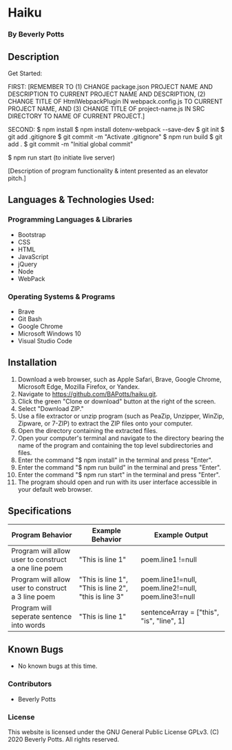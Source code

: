 # Haiku
 
  ### By Beverly Potts
 
## Description
 Get Started:
 
FIRST: [REMEMBER TO (1) CHANGE package.json PROJECT NAME AND DESCRIPTION TO CURRENT PROJECT NAME AND DESCRIPTION, (2) CHANGE TITLE OF HtmlWebpackPlugin IN webpack.config.js TO CURRENT PROJECT NAME, AND (3) CHANGE TITLE OF project-name.js IN SRC DIRECTORY TO NAME OF CURRENT PROJECT.]
 
SECOND:
  $ npm install
  $ npm install dotenv-webpack --save-dev
  $ git init
  $ git add .gitignore
  $ git commit -m "Activate .gitignore"
  $ npm run build
  $ git add .
  $ git commit -m "Initial global commit"
 
  $ npm run start (to initiate live server)
  
  [Description of program functionality & intent presented as an elevator pitch.]
 
## Languages & Technologies Used:
 
  ### Programming Languages & Libraries
  * Bootstrap
  * CSS
  * HTML
  * JavaScript
  * jQuery
  * Node
  * WebPack
 
  ### Operating Systems & Programs
  * Brave
  * Git Bash
  * Google Chrome
  * Microsoft Windows 10
  * Visual Studio Code
 
## Installation
 
  1.  Download a web browser, such as Apple Safari, Brave, Google Chrome, Microsoft Edge, Mozilla Firefox, or Yandex.
  2.  Navigate to https://github.com/BAPotts/haiku.git.
  3.  Click the green "Clone or download" button at the right of the screen.
  4.  Select "Download ZIP."
  5.  Use a file extractor or unzip program (such as PeaZip, Unzipper, WinZip, Zipware, or 7-ZIP) to extract the ZIP files onto your computer.
  6.  Open the directory containing the extracted files.
  7.  Open your computer's terminal and navigate to the directory bearing the name of the program and containing the top level subdirectories and files.
  8.  Enter the command "$ npm install" in the terminal and press "Enter".
  9.  Enter the command "$ npm run build" in the terminal and press "Enter".
  10. Enter the command "$ npm run start" in the terminal and press "Enter".
  11. The program should open and run with its user interface accessible in your default web browser.
 
## Specifications
 
  | Program Behavior | Example Behavior | Example Output |
  | ----------- | ----------- | ----------- |
  |  Program will allow user to construct a one line poem |"This is line 1"  | poem.line1 !=null |
  | Program will allow user to construct a 3 line poem |"This is line 1", "This is line 2", "this is line 3"|poem.line1!=null, poem.line2!=null, poem.line3!=null|
  | Program will seperate sentence into words|"This is line 1"|sentenceArray = ["this", "is", "line", 1]|
  
 
## Known Bugs
 
  * No known bugs at this time. 
 
### Contributors
 
  * Beverly Potts
 
### License
 
This website is licensed under the GNU General Public License GPLv3. (C) 2020 Beverly Potts. All rights reserved.